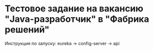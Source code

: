 <h1>Тестовое задание на вакансию "Java-разработчик" в "Фабрика решений"</h1>
Инструкция по запуску:
eureka -> config-server -> api
